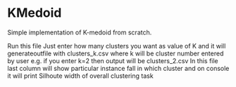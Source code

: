 # KMedoid
Simple implementation of K-medoid from scratch.

Run this file
Just enter how many clusters you want as value of K and it will generateoutfile with clusters_k.csv where k will be cluster number entered by user e.g. if you enter k=2 then output will be clusters_2.csv
In this file last column will show particular instance fall in which cluster and on console it will print Silhoute width of overall clustering task
